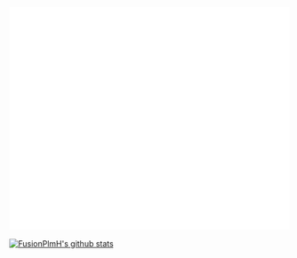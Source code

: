 <div align="center">
	<br>
	<a href="https://github.com/FusionPlmH/FusionPlmH/master/header.svg">
		<img src="header.svg" width="800" height="400">
	</a>
	<br>
</div>



[![FusionPlmH's github stats](https://github-readme-stats.vercel.app/api?username=FusionPlmH&show_icons=true&title_color=fff&icon_color=79ff97&text_color=9f9f9f&bg_color=151515)](https://github.com/FusionPlmH)

